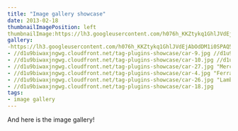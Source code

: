 ```yaml
---
title: "Image gallery showcase"
date: 2013-02-18
thumbnailImagePosition: left
thumbnailImage:https://lh3.googleusercontent.com/h076h_KKZtykq1GhlJVdEjAbOdDM1i0SPAQ5qdAY4gRZYb2O1ooJqv8PgBgdLtGh_6ncffg2wG5GzidduJPIfZMJ_KisM0MR8rnICTtMu260hAxH16LjiMOVL0n8mwdFTM9DCRCxoys1F663NfWtAqb8tZZPicljddUIchwgjlucfHkowxHDaXVmo-x3XejOV1uv9R6GIY2jVHiAJzCdsfEdXEBFtxuBNwiCp73XPt1pjzRqLKOhVwjX0aEUh989jRZnULWx9BKi4QS-8ltgLEPsqg3N7WznbIZ3UbqPkWKjHFuf_6vl5HGCphvlml2rbIbY0U2Eul55LXbwRkViA_wd7zB7z5_e9FDYcYuVhbSLRR1vTSQqTiZSaGzXcFlcCRCX4pgobMiyw7KMdQfqfgqgafS4BnQly7eaEQPaW4t93VJOKmGJvtkcWBIk4mvYiJSM2JmqfQ_PzQzog287qE_YLI85kcfWBsmvY8vs5ig3EqwoULUDcQGiAU5AVFL668-ha777Pt5b6s3RbyBzPMvSIG4_AO4KIPaESdkzY3hLE4fDOs91zeEEHRqAfBT6U-cinc3AS88HVapmrkfwM6O4gQ3ZqkNaQbIcytklEoLi-cO_nO33WSiCr8ZIQXuzYSqCEri4ZgORRnjqITJBn0_JGIdj81HC5clloMFV-JXVDFbTSFtBTkCiz6nwmw=w1204-h903-no?authuser=0
gallery:
-https://lh3.googleusercontent.com/h076h_KKZtykq1GhlJVdEjAbOdDM1i0SPAQ5qdAY4gRZYb2O1ooJqv8PgBgdLtGh_6ncffg2wG5GzidduJPIfZMJ_KisM0MR8rnICTtMu260hAxH16LjiMOVL0n8mwdFTM9DCRCxoys1F663NfWtAqb8tZZPicljddUIchwgjlucfHkowxHDaXVmo-x3XejOV1uv9R6GIY2jVHiAJzCdsfEdXEBFtxuBNwiCp73XPt1pjzRqLKOhVwjX0aEUh989jRZnULWx9BKi4QS-8ltgLEPsqg3N7WznbIZ3UbqPkWKjHFuf_6vl5HGCphvlml2rbIbY0U2Eul55LXbwRkViA_wd7zB7z5_e9FDYcYuVhbSLRR1vTSQqTiZSaGzXcFlcCRCX4pgobMiyw7KMdQfqfgqgafS4BnQly7eaEQPaW4t93VJOKmGJvtkcWBIk4mvYiJSM2JmqfQ_PzQzog287qE_YLI85kcfWBsmvY8vs5ig3EqwoULUDcQGiAU5AVFL668-ha777Pt5b6s3RbyBzPMvSIG4_AO4KIPaESdkzY3hLE4fDOs91zeEEHRqAfBT6U-cinc3AS88HVapmrkfwM6O4gQ3ZqkNaQbIcytklEoLi-cO_nO33WSiCr8ZIQXuzYSqCEri4ZgORRnjqITJBn0_JGIdj81HC5clloMFV-JXVDFbTSFtBTkCiz6nwmw=w1204-h903-no?authuser=0 "Mercedes"
- //d1u9biwaxjngwg.cloudfront.net/tag-plugins-showcase/car-9.jpg //d1u9biwaxjngwg.cloudfront.net/tag-plugins-showcase/car-9.jpg "Lamborghini"
- //d1u9biwaxjngwg.cloudfront.net/tag-plugins-showcase/car-10.jpg //d1u9biwaxjngwg.cloudfront.net/tag-plugins-showcase/car-10.jpg "Nissan"
- //d1u9biwaxjngwg.cloudfront.net/tag-plugins-showcase/car-27.jpg "Mercedes"
- //d1u9biwaxjngwg.cloudfront.net/tag-plugins-showcase/car-4.jpg "Ferrari"
- //d1u9biwaxjngwg.cloudfront.net/tag-plugins-showcase/car-26.jpg "Lamborghini"
- //d1u9biwaxjngwg.cloudfront.net/tag-plugins-showcase/car-18.jpg
tags:
- image gallery
---
```


And here is the image gallery!
<!--more-->
